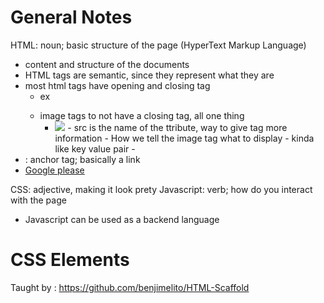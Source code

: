 # General Notes
HTML: noun; basic structure of the page (HyperText Markup Language)
  - content and structure of the documents
  - HTML tags are semantic, since they represent what they are
  - most html tags have opening and closing tag
    - ex <p>
    - image tags to not have a closing tag, all one thing
      - <img src="prcture.jpg"/>
        - src is the name of the ttribute, way to give tag more information
        - How we tell the image tag what to display
        - kinda like key value pair
        - <tag name_of_attribure = value of attribute />
   - <a> : anchor tag; basically a link
   - <a href= " http://www.google.ca">
      Google please
     </a>
CSS: adjective, making it look prety
Javascript: verb; how do you interact with the page

- Javascript can be used as a backend language

# CSS Elements


Taught by : https://github.com/benjimelito/HTML-Scaffold
